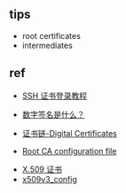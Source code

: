 
## tips
+ root certificates
+ intermediates

## ref
+ [SSH 证书登录教程](http://www.ruanyifeng.com/blog/2020/07/ssh-certificate.html)
+ [数字签名是什么？](http://www.ruanyifeng.com/blog/2011/08/what_is_a_digital_signature.html)
+ [证书链-Digital Certificates](https://www.jianshu.com/p/46e48bc517d0)

+ [Root CA configuration file](https://jamielinux.com/docs/openssl-certificate-authority/appendix/root-configuration-file.html)
<!-- TLDR -->
+ [X.509 证书](zhaowenyu.com/https-doc/pki/x509.html)
+ [x509v3_config](https://www.openssl.org/docs/manmaster/man5/x509v3_config.html)